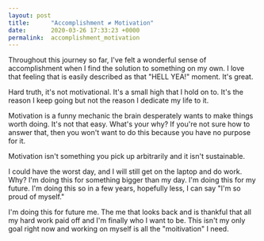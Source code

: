 ```yaml
---
layout: post
title:      "Accomplishment ≠ Motivation"
date:       2020-03-26 17:33:23 +0000
permalink:  accomplishment_motivation
---
```



Throughout this journey so far, I've felt a wonderful sense of accomplishment when I find the solution to something on my own. I love that feeling that is easily described as that "HELL YEA!" moment. It's great. 

Hard truth, it's not motivational. It's a small high that I hold on to. It's the reason I keep going but not the reason I dedicate my life to it. 

Motivation is a funny mechanic the brain desperately wants to make things worth doing. It's not that easy. What's your why? If you're not sure how to answer that, then you won't want to do this because you have no purpose for it. 

Motivation isn't something you pick up arbitrarily and it isn't sustainable.

I could have the worst day, and I will still get on the laptop and do work. Why? I'm doing this for something bigger than my day. I'm doing this for my future. I'm doing this so in a few years, hopefully less, I can say "I'm so proud of myself." 

I'm doing this for future me. The me that looks back and is thankful that all my hard work paid off and I'm finally who I want to be. This isn't my only goal right now and working on myself is all the "moitivation" I need.
